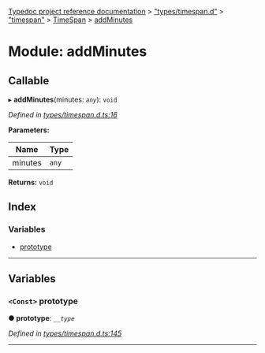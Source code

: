 [Typedoc project reference documentation](../README.md) > ["types/timespan.d"](../modules/_types_timespan_d_.md) > ["timespan"](../modules/_types_timespan_d_._timespan_.md) > [TimeSpan](../classes/_types_timespan_d_._timespan_.timespan.md) > [addMinutes](../modules/_types_timespan_d_._timespan_.timespan.addminutes.md)

# Module: addMinutes

## Callable
▸ **addMinutes**(minutes: *`any`*): `void`

*Defined in [types/timespan.d.ts:16](https://github.com/DocuWare/REST-Sample-TS/blob/0222c3e/src/types/timespan.d.ts#L16)*

**Parameters:**

| Name | Type |
| ------ | ------ |
| minutes | `any` |

**Returns:** `void`

## Index

### Variables

* [prototype](_types_timespan_d_._timespan_.timespan.addminutes.md#prototype)

---

## Variables

<a id="prototype"></a>

### `<Const>` prototype

**● prototype**: *`__type`*

*Defined in [types/timespan.d.ts:145](https://github.com/DocuWare/REST-Sample-TS/blob/0222c3e/src/types/timespan.d.ts#L145)*

___


